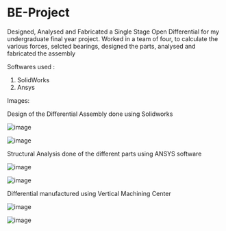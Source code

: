 # BE-Project
Designed, Analysed and Fabricated a Single Stage Open Differential for my undergraduate final year project.
Worked in a team of four, to calculate the various forces, selcted bearings, designed the parts, analysed and fabricated the assembly

Softwares used :
1. SolidWorks
2. Ansys

Images:


Design of the Differential Assembly done using Solidworks

![image](https://user-images.githubusercontent.com/45391284/185497290-397adaa1-7fbb-41c8-b5fe-fe43cc260056.png)

![image](https://user-images.githubusercontent.com/45391284/185497316-d725ba39-2625-4a06-a448-f2fa6405770b.png)


Structural Analysis done of the different parts using ANSYS software

![image](https://user-images.githubusercontent.com/45391284/185497152-e31f2dfe-840f-4a20-94a5-5555d7b4f67a.png)

![image](https://user-images.githubusercontent.com/45391284/185497192-1f2ebee6-baf0-4548-af7d-e9a89e8cfce9.png)


Differential manufactured using Vertical Machining Center

![image](https://user-images.githubusercontent.com/45391284/185497226-1d38b559-b868-4095-9c68-be03b2fc52e3.png)

![image](https://user-images.githubusercontent.com/45391284/185497242-2132533d-385d-4143-a93d-24f51256552f.png)
